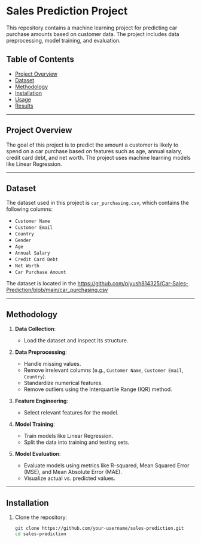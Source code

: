 # Sales Prediction Project

This repository contains a machine learning project for predicting car purchase amounts based on customer data. The project includes data preprocessing, model training, and evaluation.

## Table of Contents
- [Project Overview](#project-overview)
- [Dataset](#dataset)
- [Methodology](#methodology)
- [Installation](#installation)
- [Usage](#usage)
- [Results](#results)

---

## Project Overview
The goal of this project is to predict the amount a customer is likely to spend on a car purchase based on features such as age, annual salary, credit card debt, and net worth. The project uses machine learning models like Linear Regression.

---

## Dataset
The dataset used in this project is `car_purchasing.csv`, which contains the following columns:
- `Customer Name`
- `Customer Email`
- `Country`
- `Gender`
- `Age`
- `Annual Salary`
- `Credit Card Debt`
- `Net Worth`
- `Car Purchase Amount`

The dataset is located in the https://github.com/piyush814325/Car-Sales-Prediction/blob/main/car_purchasing.csv

---

## Methodology
1. **Data Collection**:
   - Load the dataset and inspect its structure.

2. **Data Preprocessing**:
   - Handle missing values.
   - Remove irrelevant columns (e.g., `Customer Name`, `Customer Email`, `Country`).
   - Standardize numerical features.
   - Remove outliers using the Interquartile Range (IQR) method.

3. **Feature Engineering**:
   - Select relevant features for the model.

4. **Model Training**:
   - Train models like Linear Regression.
   - Split the data into training and testing sets.

5. **Model Evaluation**:
   - Evaluate models using metrics like R-squared, Mean Squared Error (MSE), and Mean Absolute Error (MAE).
   - Visualize actual vs. predicted values.

---

## Installation
1. Clone the repository:
   ```bash
   git clone https://github.com/your-username/sales-prediction.git
   cd sales-prediction
